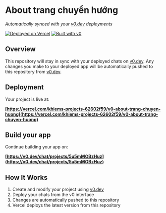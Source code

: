 # About trang chuyển hướng

*Automatically synced with your [v0.dev](https://v0.dev) deployments*

[![Deployed on Vercel](https://img.shields.io/badge/Deployed%20on-Vercel-black?style=for-the-badge&logo=vercel)](https://vercel.com/khiems-projects-62602f59/v0-about-trang-chuyen-huong)
[![Built with v0](https://img.shields.io/badge/Built%20with-v0.dev-black?style=for-the-badge)](https://v0.dev/chat/projects/5u5mMOBzHuz)

## Overview

This repository will stay in sync with your deployed chats on [v0.dev](https://v0.dev).
Any changes you make to your deployed app will be automatically pushed to this repository from [v0.dev](https://v0.dev).

## Deployment

Your project is live at:

**[https://vercel.com/khiems-projects-62602f59/v0-about-trang-chuyen-huong](https://vercel.com/khiems-projects-62602f59/v0-about-trang-chuyen-huong)**

## Build your app

Continue building your app on:

**[https://v0.dev/chat/projects/5u5mMOBzHuz](https://v0.dev/chat/projects/5u5mMOBzHuz)**

## How It Works

1. Create and modify your project using [v0.dev](https://v0.dev)
2. Deploy your chats from the v0 interface
3. Changes are automatically pushed to this repository
4. Vercel deploys the latest version from this repository
